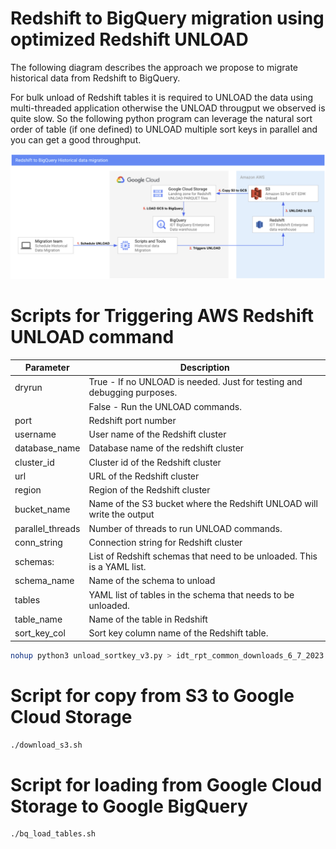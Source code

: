 # Redshift to BigQuery migration using optimized Redshift UNLOAD
The following diagram describes the approach we propose to migrate historical data from Redshift to BigQuery. 

For bulk unload of Redshift tables it is required to UNLOAD the data using multi-threaded application otherwise the UNLOAD througput we observed is quite slow. So the following python program can leverage the natural sort order of table (if one defined) to UNLOAD multiple sort keys in parallel and you can get a good throughput.

![Architecture diagram](img/redshif_bq_arch.png)

# Scripts for Triggering AWS Redshift UNLOAD command

Parameter | Description | 
---|---|
dryrun |True - If no UNLOAD is needed. Just for testing and debugging purposes.  
     |   False - Run the UNLOAD commands. |
port | Redshift port number |
username | User name of the Redshift cluster |
database_name | Database name of the redshift cluster |
cluster_id | Cluster id of the Redshift cluster |
url | URL of the Redshift cluster |
region | Region of the Redshift cluster |
bucket_name | Name of the S3 bucket where the Redshift UNLOAD will write the output |
parallel_threads | Number of threads to run UNLOAD commands. |
conn_string | Connection string for Redshift cluster |
schemas: | List of Redshift schemas that need to be unloaded. This is a YAML list. |
    schema_name | Name of the schema to unload |
    tables | YAML list of tables in the schema that needs to be unloaded. |
       table_name | Name of the table in Redshift |
       sort_key_col | Sort key column name of the Redshift table. |


```sh
nohup python3 unload_sortkey_v3.py > idt_rpt_common_downloads_6_7_2023.out &
```

# Script for copy from S3 to Google Cloud Storage

```sh
./download_s3.sh 
```

# Script for loading from Google Cloud Storage to Google BigQuery

```sh
./bq_load_tables.sh
```